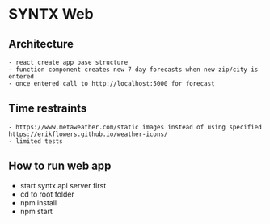 # SYNTX Web

## Architecture
	- react create app base structure
	- function component creates new 7 day forecasts when new zip/city is entered 
	- once entered call to http://localhost:5000 for forecast

## Time restraints
	- https://www.metaweather.com/static images instead of using specified https://erikflowers.github.io/weather-icons/
	- limited tests

## How to run web app
 - start syntx api server first
 - cd to root folder
 - npm install
 - npm start